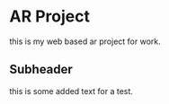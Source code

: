 # AR Project

this is my web based ar project for work.

## Subheader

this is some added text for a test.